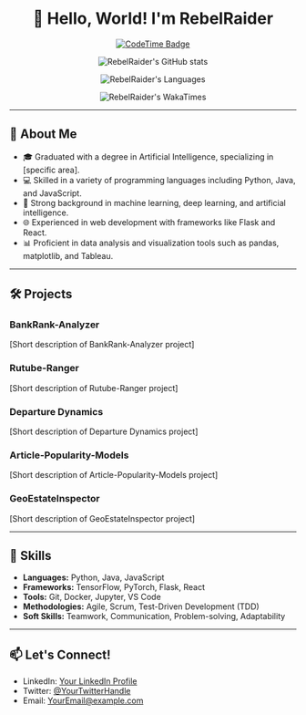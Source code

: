 <div align="center">
  <h1>👋 Hello, World! I'm RebelRaider</h1>
  <p>
    <a href="https://codetime.dev">
      <img src="[https://img.shields.io/endpoint?style=social&color=222&url=https%3A%2F%2Fapi.codetime.dev%2Fshield%3Fid%3D24542%26project%3D%26in=0](https://img.shields.io/endpoint?style=social&color=222&url=https%3A%2F%2Fapi.codetime.dev%2Fshield%3Fid%3D24542%26project%3D%26in=0)" alt="CodeTime Badge">
    </a>
  </p>
  <p>
    <img src="https://github-readme-stats.vercel.app/api?username=RebelRaider&show_icons=true&theme=synthwave&hide=stars,issues&show_owner=true&show=prs_merged" alt="RebelRaider's GitHub stats">
  </p>
  <p>
    <img src="https://github-readme-stats.vercel.app/api/top-langs/?username=RebelRaider&layout=compact&count_private=true&theme=synthwave&show_owner=true" alt="RebelRaider's Languages">
  </p>
  <p>
    <img src="https://github-readme-stats.vercel.app/api/wakatime?username=@RebelRaider" alt="RebelRaider's WakaTimes">
  </p>
</div>

---

## 💼 About Me

- 🎓 Graduated with a degree in Artificial Intelligence, specializing in [specific area].
- 💻 Skilled in a variety of programming languages including Python, Java, and JavaScript.
- 🧠 Strong background in machine learning, deep learning, and artificial intelligence.
- 🌐 Experienced in web development with frameworks like Flask and React.
- 📊 Proficient in data analysis and visualization tools such as pandas, matplotlib, and Tableau.

---

## 🛠️ Projects

### BankRank-Analyzer

[Short description of BankRank-Analyzer project]

### Rutube-Ranger

[Short description of Rutube-Ranger project]

### Departure Dynamics

[Short description of Departure Dynamics project]

### Article-Popularity-Models

[Short description of Article-Popularity-Models project]

### GeoEstateInspector

[Short description of GeoEstateInspector project]

---

## 🔧 Skills

- **Languages:** Python, Java, JavaScript
- **Frameworks:** TensorFlow, PyTorch, Flask, React
- **Tools:** Git, Docker, Jupyter, VS Code
- **Methodologies:** Agile, Scrum, Test-Driven Development (TDD)
- **Soft Skills:** Teamwork, Communication, Problem-solving, Adaptability

---

## 📫 Let's Connect!

- LinkedIn: [Your LinkedIn Profile](https://www.linkedin.com/in/yourprofile/)
- Twitter: [@YourTwitterHandle](https://twitter.com/yourhandle)
- Email: [YourEmail@example.com](mailto:youremail@example.com)
